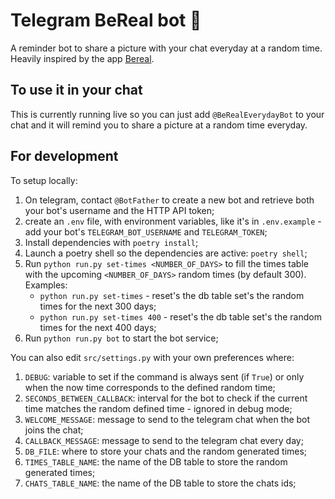 
# Telegram BeReal bot :robot:

A reminder bot to share a picture with your chat everyday at a random time. Heavily inspired by the app [Bereal](https://bere.al/en).

## To use it in your chat

This is currently running live so you can just add `@BeRealEverydayBot` to your chat and it will remind you to share a picture at a random time everyday.


## For development

To setup locally:

1. On telegram, contact `@BotFather` to create a new bot and retrieve both your bot's username and the HTTP API token;
2. create an `.env` file, with environment variables, like it's in `.env.example` - add your bot's `TELEGRAM_BOT_USERNAME` and `TELEGRAM_TOKEN`;
3. Install dependencies with `poetry install`;
4. Launch a poetry shell so the dependencies are active: `poetry shell`;
5. Run `python run.py set-times <NUMBER_OF_DAYS>` to fill the times table with the upcoming `<NUMBER_OF_DAYS>` random times (by default 300). Examples:
   - `python run.py set-times` - reset's the db table set's the random times for the next 300 days;
   - `python run.py set-times 400` - reset's the db table set's the random times for the next 400 days; 
6. Run `python run.py bot` to start the bot service;

You can also edit `src/settings.py` with your own preferences where:

1. `DEBUG`: variable to set if the command is always sent (if `True`) or only when the now time corresponds to the defined random time;
2. `SECONDS_BETWEEN_CALLBACK`: interval for the bot to check if the current time matches the random defined time - ignored in debug mode;
3. `WELCOME_MESSAGE`: message to send to the telegram chat when the bot joins the chat;
4. `CALLBACK_MESSAGE`: message to send to the telegram chat every day;
5. `DB_FILE`: where to store your chats and the random generated times;
6. `TIMES_TABLE_NAME`: the name of the DB table to store the random generated times;
7. `CHATS_TABLE_NAME`: the name of the DB table to store the chats ids;


